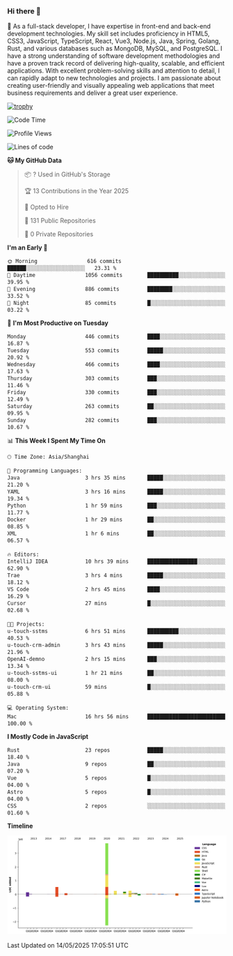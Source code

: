 ### Hi there 👋

🌱 As a full-stack developer, I have expertise in front-end and back-end development technologies. My skill set includes proficiency in HTML5, CSS3, JavaScript, TypeScript, React, Vue3, Node.js, Java, Spring, Golang, Rust, and various databases such as MongoDB, MySQL, and PostgreSQL. I have a strong understanding of software development methodologies and have a proven track record of delivering high-quality, scalable, and efficient applications. With excellent problem-solving skills and attention to detail, I can rapidly adapt to new technologies and projects. I am passionate about creating user-friendly and visually appealing web applications that meet business requirements and deliver a great user experience.

[![trophy](https://github-profile-trophy.vercel.app/?username=elton&rank=SECRET,SSS,SS,S,AAA,AA,A&theme=onedark&no-frame=true&margin-w=10)](https://github.com/ryo-ma/github-profile-trophy)

<!--START_SECTION:waka-->
![Code Time](http://img.shields.io/badge/Code%20Time-1%2C628%20hrs%2037%20mins-blue)

![Profile Views](http://img.shields.io/badge/Profile%20Views-0-blue)

![Lines of code](https://img.shields.io/badge/From%20Hello%20World%20I%27ve%20Written-5.6%20million%20lines%20of%20code-blue)

**🐱 My GitHub Data** 

> 📦 ? Used in GitHub's Storage 
 > 
> 🏆 13 Contributions in the Year 2025
 > 
> 💼 Opted to Hire
 > 
> 📜 131 Public Repositories 
 > 
> 🔑 0 Private Repositories 
 > 
**I'm an Early 🐤** 

```text
🌞 Morning                616 commits         ██████░░░░░░░░░░░░░░░░░░░   23.31 % 
🌆 Daytime                1056 commits        ██████████░░░░░░░░░░░░░░░   39.95 % 
🌃 Evening                886 commits         ████████░░░░░░░░░░░░░░░░░   33.52 % 
🌙 Night                  85 commits          █░░░░░░░░░░░░░░░░░░░░░░░░   03.22 % 
```
📅 **I'm Most Productive on Tuesday** 

```text
Monday                   446 commits         ████░░░░░░░░░░░░░░░░░░░░░   16.87 % 
Tuesday                  553 commits         █████░░░░░░░░░░░░░░░░░░░░   20.92 % 
Wednesday                466 commits         ████░░░░░░░░░░░░░░░░░░░░░   17.63 % 
Thursday                 303 commits         ███░░░░░░░░░░░░░░░░░░░░░░   11.46 % 
Friday                   330 commits         ███░░░░░░░░░░░░░░░░░░░░░░   12.49 % 
Saturday                 263 commits         ██░░░░░░░░░░░░░░░░░░░░░░░   09.95 % 
Sunday                   282 commits         ███░░░░░░░░░░░░░░░░░░░░░░   10.67 % 
```


📊 **This Week I Spent My Time On** 

```text
🕑︎ Time Zone: Asia/Shanghai

💬 Programming Languages: 
Java                     3 hrs 35 mins       █████░░░░░░░░░░░░░░░░░░░░   21.20 % 
YAML                     3 hrs 16 mins       █████░░░░░░░░░░░░░░░░░░░░   19.34 % 
Python                   1 hr 59 mins        ███░░░░░░░░░░░░░░░░░░░░░░   11.77 % 
Docker                   1 hr 29 mins        ██░░░░░░░░░░░░░░░░░░░░░░░   08.85 % 
XML                      1 hr 6 mins         ██░░░░░░░░░░░░░░░░░░░░░░░   06.57 % 

🔥 Editors: 
IntelliJ IDEA            10 hrs 39 mins      ████████████████░░░░░░░░░   62.90 % 
Trae                     3 hrs 4 mins        █████░░░░░░░░░░░░░░░░░░░░   18.12 % 
VS Code                  2 hrs 45 mins       ████░░░░░░░░░░░░░░░░░░░░░   16.29 % 
Cursor                   27 mins             █░░░░░░░░░░░░░░░░░░░░░░░░   02.68 % 

🐱‍💻 Projects: 
u-touch-sstms            6 hrs 51 mins       ██████████░░░░░░░░░░░░░░░   40.53 % 
u-touch-crm-admin        3 hrs 43 mins       █████░░░░░░░░░░░░░░░░░░░░   21.96 % 
OpenAI-demno             2 hrs 15 mins       ███░░░░░░░░░░░░░░░░░░░░░░   13.34 % 
u-touch-sstms-ui         1 hr 21 mins        ██░░░░░░░░░░░░░░░░░░░░░░░   08.00 % 
u-touch-crm-ui           59 mins             █░░░░░░░░░░░░░░░░░░░░░░░░   05.88 % 

💻 Operating System: 
Mac                      16 hrs 56 mins      █████████████████████████   100.00 % 
```

**I Mostly Code in JavaScript** 

```text
Rust                     23 repos            █████░░░░░░░░░░░░░░░░░░░░   18.40 % 
Java                     9 repos             ██░░░░░░░░░░░░░░░░░░░░░░░   07.20 % 
Vue                      5 repos             █░░░░░░░░░░░░░░░░░░░░░░░░   04.00 % 
Astro                    5 repos             █░░░░░░░░░░░░░░░░░░░░░░░░   04.00 % 
CSS                      2 repos             ░░░░░░░░░░░░░░░░░░░░░░░░░   01.60 % 
```



**Timeline**

![Lines of Code chart](https://raw.githubusercontent.com/elton/elton/main/assets/bar_graph.png)


 Last Updated on 14/05/2025 17:05:51 UTC
<!--END_SECTION:waka-->

<!--
**elton/elton** is a ✨ _special_ ✨ repository because its `README.md` (this file) appears on your GitHub profile.

Here are some ideas to get you started:

- 🔭 I’m currently working on ...
- 🌱 I’m currently learning ...
- 👯 I’m looking to collaborate on ...
- 🤔 I’m looking for help with ...
- 💬 Ask me about ...
- 📫 How to reach me: ...
- 😄 Pronouns: ...
- ⚡ Fun fact: ...
-->
